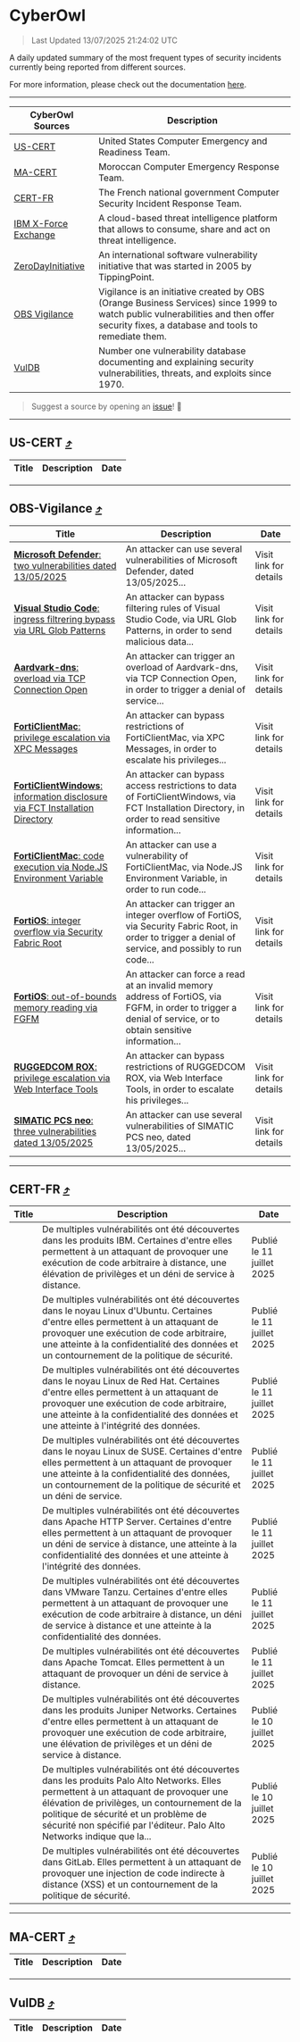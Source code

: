 
 <div id='top'></div>

# CyberOwl

 > Last Updated 13/07/2025 21:24:02 UTC
 
 A daily updated summary of the most frequent types of security incidents currently being reported from different sources.
 
 For more information, please check out the documentation [here](./docs/README.md).
 
 ---
 |CyberOwl Sources|Description|
 |---|---|
 |[US-CERT](#us-cert-arrow_heading_up)|United States Computer Emergency and Readiness Team.|
 |[MA-CERT](#ma-cert-arrow_heading_up)|Moroccan Computer Emergency Response Team.|
 |[CERT-FR](#cert-fr-arrow_heading_up)|The French national government Computer Security Incident Response Team.|
 |[IBM X-Force Exchange](#ibmcloud-arrow_heading_up)|A cloud-based threat intelligence platform that allows to consume, share and act on threat intelligence.|
 |[ZeroDayInitiative](#zerodayinitiative-arrow_heading_up)|An international software vulnerability initiative that was started in 2005 by TippingPoint.|
 |[OBS Vigilance](#obs-vigilance-arrow_heading_up)|Vigilance is an initiative created by OBS (Orange Business Services) since 1999 to watch public vulnerabilities and then offer security fixes, a database and tools to remediate them.|
 |[VulDB](#vuldb-arrow_heading_up)|Number one vulnerability database documenting and explaining security vulnerabilities, threats, and exploits since 1970.|
 
 > Suggest a source by opening an [issue](https://github.com/karimhabush/cyberowl/issues)! :raised_hands:
 ---

## US-CERT [:arrow_heading_up:](#cyberowl)

 |Title|Description|Date|
 |---|---|---|
 
 ---

## OBS-Vigilance [:arrow_heading_up:](#cyberowl)

 |Title|Description|Date|
 |---|---|---|
 |[<a href="https://vigilance.fr/vulnerability/Microsoft-Defender-two-vulnerabilities-dated-13-05-2025-47145" class="noirorange"><b>Microsoft Defender</b>: two vulnerabilities dated 13/05/2025</a>](https://vigilance.fr/vulnerability/Microsoft-Defender-two-vulnerabilities-dated-13-05-2025-47145)|An attacker can use several vulnerabilities of Microsoft Defender, dated 13/05/2025...|Visit link for details|
 |[<a href="https://vigilance.fr/vulnerability/Visual-Studio-Code-ingress-filtrering-bypass-via-URL-Glob-Patterns-47142" class="noirorange"><b>Visual Studio Code</b>: ingress filtrering bypass via URL Glob Patterns</a>](https://vigilance.fr/vulnerability/Visual-Studio-Code-ingress-filtrering-bypass-via-URL-Glob-Patterns-47142)|An attacker can bypass filtering rules of Visual Studio Code, via URL Glob Patterns, in order to send malicious data...|Visit link for details|
 |[<a href="https://vigilance.fr/vulnerability/Aardvark-dns-overload-via-TCP-Connection-Open-47140" class="noirorange"><b>Aardvark-dns</b>: overload via TCP Connection Open</a>](https://vigilance.fr/vulnerability/Aardvark-dns-overload-via-TCP-Connection-Open-47140)|An attacker can trigger an overload of Aardvark-dns, via TCP Connection Open, in order to trigger a denial of service...|Visit link for details|
 |[<a href="https://vigilance.fr/vulnerability/FortiClientMac-privilege-escalation-via-XPC-Messages-47139" class="noirorange"><b>FortiClientMac</b>: privilege escalation via XPC Messages</a>](https://vigilance.fr/vulnerability/FortiClientMac-privilege-escalation-via-XPC-Messages-47139)|An attacker can bypass restrictions of FortiClientMac, via XPC Messages, in order to escalate his privileges...|Visit link for details|
 |[<a href="https://vigilance.fr/vulnerability/FortiClientWindows-information-disclosure-via-FCT-Installation-Directory-47138" class="noirorange"><b>FortiClientWindows</b>: information disclosure via FCT Installation Directory</a>](https://vigilance.fr/vulnerability/FortiClientWindows-information-disclosure-via-FCT-Installation-Directory-47138)|An attacker can bypass access restrictions to data of FortiClientWindows, via FCT Installation Directory, in order to read sensitive information...|Visit link for details|
 |[<a href="https://vigilance.fr/vulnerability/FortiClientMac-code-execution-via-Node-JS-Environment-Variable-47137" class="noirorange"><b>FortiClientMac</b>: code execution via Node.JS Environment Variable</a>](https://vigilance.fr/vulnerability/FortiClientMac-code-execution-via-Node-JS-Environment-Variable-47137)|An attacker can use a vulnerability of FortiClientMac, via Node.JS Environment Variable, in order to run code...|Visit link for details|
 |[<a href="https://vigilance.fr/vulnerability/FortiOS-integer-overflow-via-Security-Fabric-Root-47134" class="noirorange"><b>FortiOS</b>: integer overflow via Security Fabric Root</a>](https://vigilance.fr/vulnerability/FortiOS-integer-overflow-via-Security-Fabric-Root-47134)|An attacker can trigger an integer overflow of FortiOS, via Security Fabric Root, in order to trigger a denial of service, and possibly to run code...|Visit link for details|
 |[<a href="https://vigilance.fr/vulnerability/FortiOS-out-of-bounds-memory-reading-via-FGFM-47133" class="noirorange"><b>FortiOS</b>: out-of-bounds memory reading via FGFM</a>](https://vigilance.fr/vulnerability/FortiOS-out-of-bounds-memory-reading-via-FGFM-47133)|An attacker can force a read at an invalid memory address of FortiOS, via FGFM, in order to trigger a denial of service, or to obtain sensitive information...|Visit link for details|
 |[<a href="https://vigilance.fr/vulnerability/RUGGEDCOM-ROX-privilege-escalation-via-Web-Interface-Tools-47130" class="noirorange"><b>RUGGEDCOM ROX</b>: privilege escalation via Web Interface Tools</a>](https://vigilance.fr/vulnerability/RUGGEDCOM-ROX-privilege-escalation-via-Web-Interface-Tools-47130)|An attacker can bypass restrictions of RUGGEDCOM ROX, via Web Interface Tools, in order to escalate his privileges...|Visit link for details|
 |[<a href="https://vigilance.fr/vulnerability/SIMATIC-PCS-neo-three-vulnerabilities-dated-13-05-2025-47127" class="noirorange"><b>SIMATIC PCS neo</b>: three vulnerabilities dated 13/05/2025</a>](https://vigilance.fr/vulnerability/SIMATIC-PCS-neo-three-vulnerabilities-dated-13-05-2025-47127)|An attacker can use several vulnerabilities of SIMATIC PCS neo, dated 13/05/2025...|Visit link for details|
 
 ---

## CERT-FR [:arrow_heading_up:](#cyberowl)

 |Title|Description|Date|
 |---|---|---|
 |[](https://www.cert.ssi.gouv.fr/avis/CERTFR-2025-AVI-0590/)|De multiples vulnérabilités ont été découvertes dans les produits IBM. Certaines d'entre elles permettent à un attaquant de provoquer une exécution de code arbitraire à distance, une élévation de privilèges et un déni de service à distance.|Publié le 11 juillet 2025|
 |[](https://www.cert.ssi.gouv.fr/avis/CERTFR-2025-AVI-0589/)|De multiples vulnérabilités ont été découvertes dans le noyau Linux d'Ubuntu. Certaines d'entre elles permettent à un attaquant de provoquer une exécution de code arbitraire, une atteinte à la confidentialité des données et un contournement de la politique de sécurité.|Publié le 11 juillet 2025|
 |[](https://www.cert.ssi.gouv.fr/avis/CERTFR-2025-AVI-0588/)|De multiples vulnérabilités ont été découvertes dans le noyau Linux de Red Hat. Certaines d'entre elles permettent à un attaquant de provoquer une exécution de code arbitraire, une atteinte à la confidentialité des données et une atteinte à l'intégrité des données.|Publié le 11 juillet 2025|
 |[](https://www.cert.ssi.gouv.fr/avis/CERTFR-2025-AVI-0587/)|De multiples vulnérabilités ont été découvertes dans le noyau Linux de SUSE. Certaines d'entre elles permettent à un attaquant de provoquer une atteinte à la confidentialité des données, un contournement de la politique de sécurité et un déni de service.|Publié le 11 juillet 2025|
 |[](https://www.cert.ssi.gouv.fr/avis/CERTFR-2025-AVI-0586/)|De multiples vulnérabilités ont été découvertes dans Apache HTTP Server. Certaines d'entre elles permettent à un attaquant de provoquer un déni de service à distance, une atteinte à la confidentialité des données et une atteinte à l'intégrité des données.|Publié le 11 juillet 2025|
 |[](https://www.cert.ssi.gouv.fr/avis/CERTFR-2025-AVI-0585/)|De multiples vulnérabilités ont été découvertes dans VMware Tanzu. Certaines d'entre elles permettent à un attaquant de provoquer une exécution de code arbitraire à distance, un déni de service à distance et une atteinte à la confidentialité des données.|Publié le 11 juillet 2025|
 |[](https://www.cert.ssi.gouv.fr/avis/CERTFR-2025-AVI-0584/)|De multiples vulnérabilités ont été découvertes dans Apache Tomcat. Elles permettent à un attaquant de provoquer un déni de service à distance.|Publié le 11 juillet 2025|
 |[](https://www.cert.ssi.gouv.fr/avis/CERTFR-2025-AVI-0583/)|De multiples vulnérabilités ont été découvertes dans les produits Juniper Networks. Certaines d'entre elles permettent à un attaquant de provoquer une exécution de code arbitraire, une élévation de privilèges et un déni de service à distance.|Publié le 10 juillet 2025|
 |[](https://www.cert.ssi.gouv.fr/avis/CERTFR-2025-AVI-0582/)|De multiples vulnérabilités ont été découvertes dans les produits Palo Alto Networks. Elles permettent à un attaquant de provoquer une élévation de privilèges, un contournement de la politique de sécurité et un problème de sécurité non spécifié par l'éditeur. Palo Alto Networks indique que la...|Publié le 10 juillet 2025|
 |[](https://www.cert.ssi.gouv.fr/avis/CERTFR-2025-AVI-0581/)|De multiples vulnérabilités ont été découvertes dans GitLab. Elles permettent à un attaquant de provoquer une injection de code indirecte à distance (XSS) et un contournement de la politique de sécurité.|Publié le 10 juillet 2025|
 
 ---

## MA-CERT [:arrow_heading_up:](#cyberowl)

 |Title|Description|Date|
 |---|---|---|
 
 ---

## VulDB [:arrow_heading_up:](#cyberowl)

 |Title|Description|Date|
 |---|---|---|
 